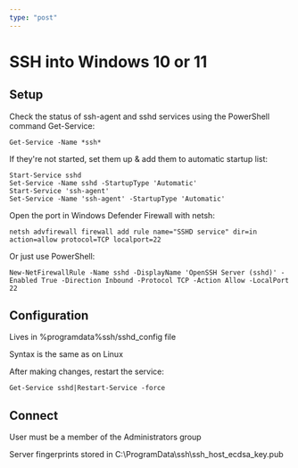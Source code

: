 ```yaml
---
type: "post"
---
```


# SSH into Windows 10 or 11

## Setup

Check the status of ssh-agent and sshd services using the PowerShell command Get-Service:

`Get-Service -Name *ssh*`

If they're not started, set them up & add them to automatic startup list:

```
Start-Service sshd
Set-Service -Name sshd -StartupType 'Automatic'
Start-Service 'ssh-agent'
Set-Service -Name 'ssh-agent' -StartupType 'Automatic'
```

Open the port in Windows Defender Firewall with netsh:

`netsh advfirewall firewall add rule name="SSHD service" dir=in action=allow protocol=TCP localport=22`

Or just use PowerShell:

`New-NetFirewallRule -Name sshd -DisplayName 'OpenSSH Server (sshd)' -Enabled True -Direction Inbound -Protocol TCP -Action Allow -LocalPort 22`

## Configuration

Lives in %programdata%ssh/sshd_config file

Syntax is the same as on Linux

After making changes, restart the service:

`Get-Service sshd|Restart-Service -force`

## Connect

User must be a member of the Administrators group

Server fingerprints stored in C:\ProgramData\ssh\ssh_host_ecdsa_key.pub




